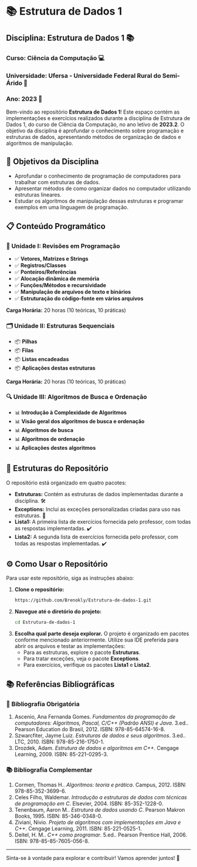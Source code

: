 # 📚 Estrutura de Dados 1

## Disciplina: Estrutura de Dados 1 📚
### Curso: Ciência da Computação 💻
### Universidade: Ufersa - Universidade Federal Rural do Semi-Árido 🌱
### Ano: 2023 📅

Bem-vindo ao repositório **Estrutura de Dados 1**! Este espaço contém as implementações e exercícios realizados durante a disciplina de Estrutura de Dados 1, do curso de Ciência da Computação, no ano letivo de **2023.2**. O objetivo da disciplina é aprofundar o conhecimento sobre programação e estruturas de dados, apresentando métodos de organização de dados e algoritmos de manipulação.

## 🎯 Objetivos da Disciplina

- Aprofundar o conhecimento de programação de computadores para trabalhar com estruturas de dados.
- Apresentar métodos de como organizar dados no computador utilizando estruturas lineares.
- Estudar os algoritmos de manipulação dessas estruturas e programar exemplos em uma linguagem de programação.

## 📋 Conteúdo Programático

### 📝 Unidade I: Revisões em Programação
- ✅ **Vetores, Matrizes e Strings**
- ✅ **Registros/Classes**
- ✅ **Ponteiros/Referências**
- ✅ **Alocação dinâmica de memória**
- ✅ **Funções/Métodos e recursividade**
- ✅ **Manipulação de arquivos de texto e binários**
- ✅ **Estruturação do código-fonte em vários arquivos**

**Carga Horária:** 20 horas (10 teóricas, 10 práticas)

### 🗂️ Unidade II: Estruturas Sequenciais
- 📦 **Pilhas**
- 📦 **Filas**
- 📦 **Listas encadeadas**
- 📦 **Aplicações destas estruturas**

**Carga Horária:** 20 horas (10 teóricas, 10 práticas)

### 🔍 Unidade III: Algoritmos de Busca e Ordenação
- 📊 **Introdução à Complexidade de Algoritmos**
- 📊 **Visão geral dos algoritmos de busca e ordenação**
- 📊 **Algoritmos de busca**
- 📊 **Algoritmos de ordenação**
- 📊 **Aplicações destes algoritmos**

## 📂 Estruturas do Repositório

O repositório está organizado em quatro pacotes:

- **Estruturas:** Contém as estruturas de dados implementadas durante a disciplina. 🛠️
- **Exceptions:** Inclui as exceções personalizadas criadas para uso nas estruturas. 🚫
- **Lista1:** A primeira lista de exercícios fornecida pelo professor, com todas as respostas implementadas. ✔️
- **Lista2:** A segunda lista de exercícios fornecida pelo professor, com todas as respostas implementadas. ✔️

## ⚙️ Como Usar o Repositório

Para usar este repositório, siga as instruções abaixo:

1. **Clone o repositório:**
   ```bash
   https://github.com/Brenokly/Estrutura-de-dados-1.git
   ```
2. **Navegue até o diretório do projeto:**
   ```bash
   cd Estrutura-de-dados-1
   ```
3. **Escolha qual parte deseja explorar.** O projeto é organizado em pacotes conforme mencionado anteriormente. Utilize sua IDE preferida para abrir os arquivos e testar as implementações:
   - Para as estruturas, explore o pacote **Estruturas**.
   - Para tratar exceções, veja o pacote **Exceptions**.
   - Para exercícios, verifique os pacotes **Lista1** e **Lista2**.

## 📚 Referências Bibliográficas

### 📖 Bibliografia Obrigatória
1. Ascenio, Ana Fernanda Gomes. *Fundamentos da programação de computadores: Algoritmos, Pascal, C/C++ (Padrão ANSI) e Java*. 3.ed.. Pearson Education do Brasil, 2012. ISBN: 978-85-64574-16-8.
2. Szwarcfiter, Jayme Luiz. *Estruturas de dados e seus algoritmos*. 3.ed.. LTC, 2010. ISBN: 978-85-216-1750-1.
3. Drozdek, Adam. *Estrutura de dados e algoritmos em C++*. Cengage Learning, 2009. ISBN: 85-221-0295-3.

### 📚 Bibliografia Complementar
1. Cormen, Thomas H.. *Algoritmos: teoria e prática*. Campus, 2012. ISBN: 978-85-352-3699-6.
2. Celes Filho, Waldemar. *Introdução a estruturas de dados com técnicas de programação em C*. Elsevier, 2004. ISBN: 85-352-1228-0.
3. Tenenbaum, Aaron M.. *Estrutura de dados usando C*. Pearson Makron Books, 1995. ISBN: 85-346-0348-0.
4. Ziviani, Nivio. *Projeto de algoritmos com implementações em Java e C++*. Cengage Learning, 2011. ISBN: 85-221-0525-1.
5. Deitel, H. M.. *C++ como programar*. 5.ed.. Pearson Prentice Hall, 2006. ISBN: 978-85-85-7605-056-8.

---

Sinta-se à vontade para explorar e contribuir! Vamos aprender juntos! 🚀
```

